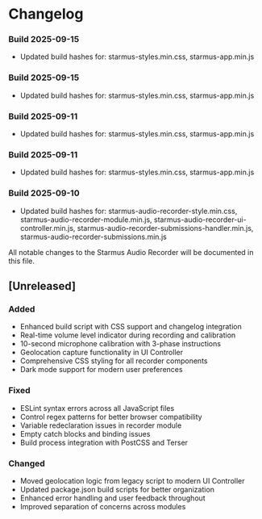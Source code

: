 # Changelog

### Build 2025-09-15
- Updated build hashes for: starmus-styles.min.css, starmus-app.min.js

### Build 2025-09-15

- Updated build hashes for: starmus-styles.min.css, starmus-app.min.js

### Build 2025-09-11

- Updated build hashes for: starmus-styles.min.css, starmus-app.min.js

### Build 2025-09-11

- Updated build hashes for: starmus-styles.min.css, starmus-app.min.js

### Build 2025-09-10

- Updated build hashes for: starmus-audio-recorder-style.min.css, starmus-audio-recorder-module.min.js, starmus-audio-recorder-ui-controller.min.js, starmus-audio-recorder-submissions-handler.min.js, starmus-audio-recorder-submissions.min.js

All notable changes to the Starmus Audio Recorder will be documented in this file.

## [Unreleased]

### Added

- Enhanced build script with CSS support and changelog integration
- Real-time volume level indicator during recording and calibration
- 10-second microphone calibration with 3-phase instructions
- Geolocation capture functionality in UI Controller
- Comprehensive CSS styling for all recorder components
- Dark mode support for modern user preferences

### Fixed

- ESLint syntax errors across all JavaScript files
- Control regex patterns for better browser compatibility
- Variable redeclaration issues in recorder module
- Empty catch blocks and binding issues
- Build process integration with PostCSS and Terser

### Changed

- Moved geolocation logic from legacy script to modern UI Controller
- Updated package.json build scripts for better organization
- Enhanced error handling and user feedback throughout
- Improved separation of concerns across modules
